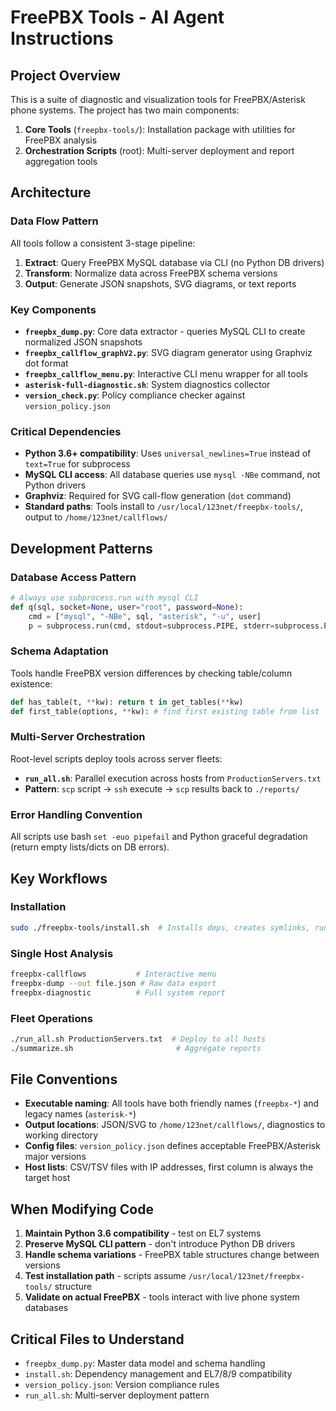 # FreePBX Tools - AI Agent Instructions

## Project Overview

This is a suite of diagnostic and visualization tools for FreePBX/Asterisk phone systems. The project has two main components:

1. **Core Tools** (`freepbx-tools/`): Installation package with utilities for FreePBX analysis
2. **Orchestration Scripts** (root): Multi-server deployment and report aggregation tools

## Architecture

### Data Flow Pattern
All tools follow a consistent 3-stage pipeline:
1. **Extract**: Query FreePBX MySQL database via CLI (no Python DB drivers)
2. **Transform**: Normalize data across FreePBX schema versions
3. **Output**: Generate JSON snapshots, SVG diagrams, or text reports

### Key Components

- **`freepbx_dump.py`**: Core data extractor - queries MySQL CLI to create normalized JSON snapshots
- **`freepbx_callflow_graphV2.py`**: SVG diagram generator using Graphviz dot format
- **`freepbx_callflow_menu.py`**: Interactive CLI menu wrapper for all tools
- **`asterisk-full-diagnostic.sh`**: System diagnostics collector
- **`version_check.py`**: Policy compliance checker against `version_policy.json`

### Critical Dependencies

- **Python 3.6+ compatibility**: Uses `universal_newlines=True` instead of `text=True` for subprocess
- **MySQL CLI access**: All database queries use `mysql -NBe` command, not Python drivers
- **Graphviz**: Required for SVG call-flow generation (`dot` command)
- **Standard paths**: Tools install to `/usr/local/123net/freepbx-tools/`, output to `/home/123net/callflows/`

## Development Patterns

### Database Access Pattern
```python
# Always use subprocess.run with mysql CLI
def q(sql, socket=None, user="root", password=None):
    cmd = ["mysql", "-NBe", sql, "asterisk", "-u", user]
    p = subprocess.run(cmd, stdout=subprocess.PIPE, stderr=subprocess.PIPE, universal_newlines=True)
```

### Schema Adaptation
Tools handle FreePBX version differences by checking table/column existence:
```python
def has_table(t, **kw): return t in get_tables(**kw)
def first_table(options, **kw): # find first existing table from list
```

### Multi-Server Orchestration
Root-level scripts deploy tools across server fleets:
- **`run_all.sh`**: Parallel execution across hosts from `ProductionServers.txt`
- **Pattern**: `scp` script → `ssh` execute → `scp` results back to `./reports/`

### Error Handling Convention
All scripts use bash `set -euo pipefail` and Python graceful degradation (return empty lists/dicts on DB errors).

## Key Workflows

### Installation
```bash
sudo ./freepbx-tools/install.sh  # Installs deps, creates symlinks, runs smoke tests
```

### Single Host Analysis
```bash
freepbx-callflows           # Interactive menu
freepbx-dump --out file.json # Raw data export
freepbx-diagnostic          # Full system report
```

### Fleet Operations
```bash
./run_all.sh ProductionServers.txt  # Deploy to all hosts
./summarize.sh                       # Aggregate reports
```

## File Conventions

- **Executable naming**: All tools have both friendly names (`freepbx-*`) and legacy names (`asterisk-*`)
- **Output locations**: JSON/SVG to `/home/123net/callflows/`, diagnostics to working directory
- **Config files**: `version_policy.json` defines acceptable FreePBX/Asterisk major versions
- **Host lists**: CSV/TSV files with IP addresses, first column is always the target host

## When Modifying Code

1. **Maintain Python 3.6 compatibility** - test on EL7 systems
2. **Preserve MySQL CLI pattern** - don't introduce Python DB drivers
3. **Handle schema variations** - FreePBX table structures change between versions
4. **Test installation path** - scripts assume `/usr/local/123net/freepbx-tools/` structure
5. **Validate on actual FreePBX** - tools interact with live phone system databases

## Critical Files to Understand

- `freepbx_dump.py`: Master data model and schema handling
- `install.sh`: Dependency management and EL7/8/9 compatibility
- `version_policy.json`: Version compliance rules
- `run_all.sh`: Multi-server deployment pattern